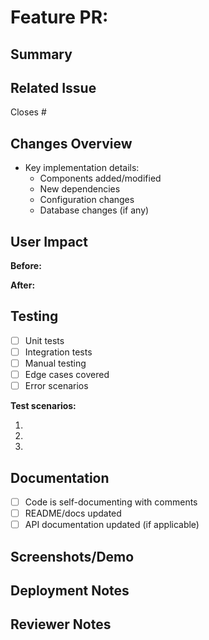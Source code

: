 <!-- 
👋 Welcome!

This pull request template is designed to help you provide clear and thorough information about your feature.

Please fill out each section below to ensure reviewers have all the context they need.

Happy coding! 🚀
-->

# Feature PR: <!-- Title of the feature being implemented -->

## Summary
<!-- Provide a brief summary of the feature and its purpose -->

## Related Issue

Closes #<!-- issue number -->

## Changes Overview
<!-- Describe what was changed to implement this feature -->

- Key implementation details:
  - Components added/modified
  - New dependencies
  - Configuration changes
  - Database changes (if any)

## User Impact
<!-- Explain the user-facing changes and benefits -->

**Before:** <!-- Describe current experience or gap -->

**After:** <!-- Describe new experience with this feature -->

## Testing
<!-- Check all that apply and add details as needed -->
- [ ] Unit tests
- [ ] Integration tests
- [ ] Manual testing
- [ ] Edge cases covered
- [ ] Error scenarios

**Test scenarios:**

1. <!-- Happy path scenario -->
2. <!-- Edge case scenario -->
3. <!-- Error case scenario -->

## Documentation
<!-- Check all that apply -->
- [ ] Code is self-documenting with comments
- [ ] README/docs updated
- [ ] API documentation updated (if applicable)

## Screenshots/Demo
<!-- Include visuals if this is a UI change. Delete section if not applicable -->

## Deployment Notes
<!-- Any special deployment considerations? Delete section if not applicable -->

## Reviewer Notes
<!-- Any specific areas you'd like reviewers to focus on? -->
